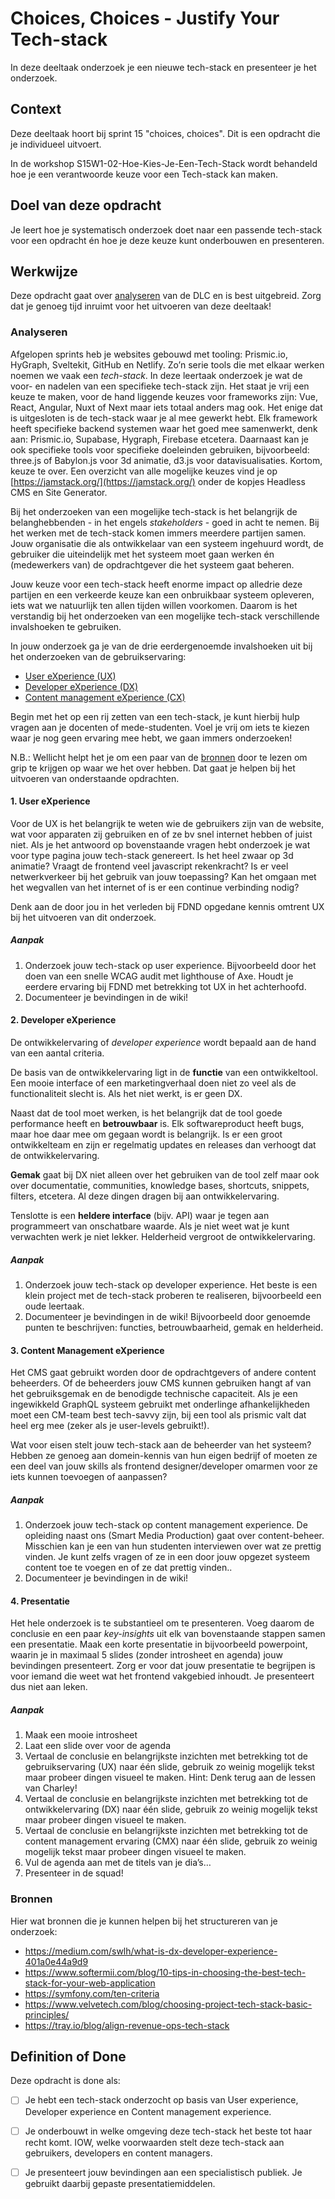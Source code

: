 # Choices, Choices - Justify Your Tech-stack

In deze deeltaak onderzoek je een nieuwe tech-stack en presenteer je het onderzoek.

## Context
Deze deeltaak hoort bij sprint 15 "choices, choices". Dit is een opdracht die je individueel uitvoert.

In de workshop S15W1-02-Hoe-Kies-Je-Een-Tech-Stack wordt behandeld hoe je een verantwoorde keuze voor een Tech-stack kan maken.

## Doel van deze opdracht

Je leert hoe je systematisch onderzoek doet naar een passende tech-stack voor een opdracht én hoe je deze keuze kunt onderbouwen en presenteren.

## Werkwijze

Deze opdracht gaat over [analyseren](#analyseren) van de DLC en is best uitgebreid. Zorg dat je genoeg tijd inruimt voor het uitvoeren van deze deeltaak!

### Analyseren

Afgelopen sprints heb je websites gebouwd met tooling: Prismic.io, HyGraph, Sveltekit, GitHub en Netlify. Zo’n serie tools die met elkaar werken noemen we vaak een *tech-stack*. In deze leertaak onderzoek je wat de voor- en nadelen van een specifieke tech-stack zijn. Het staat je vrij een keuze te maken, voor de hand liggende keuzes voor frameworks zijn: Vue, React, Angular, Nuxt of Next maar iets totaal anders mag ook. Het enige dat is uitgesloten is de tech-stack waar je al mee gewerkt hebt. Elk framework heeft specifieke backend systemen waar het goed mee samenwerkt, denk aan: Prismic.io, Supabase, Hygraph, Firebase etcetera. Daarnaast kan je ook specifieke tools voor specifieke doeleinden gebruiken, bijvoorbeeld: three.js of Babylon.js voor 3d animatie, d3.js voor datavisualisaties. Kortom, keuze te over. Een overzicht van alle mogelijke keuzes vind je op [https://jamstack.org/](https://jamstack.org/) onder de kopjes Headless CMS en Site Generator.

Bij het onderzoeken van een mogelijke tech-stack is het belangrijk de belanghebbenden - in het engels *stakeholders* - goed in acht te nemen. Bij het werken met de tech-stack komen immers meerdere partijen samen. Jouw organisatie die als ontwikkelaar van een systeem ingehuurd wordt, de gebruiker die uiteindelijk met het systeem moet gaan werken én (medewerkers van) de opdrachtgever die het systeem gaat beheren.

Jouw keuze voor een tech-stack heeft enorme impact op alledrie deze partijen en een verkeerde keuze kan een onbruikbaar systeem opleveren, iets wat we natuurlijk ten allen tijden willen voorkomen. Daarom is het verstandig bij het onderzoeken van een mogelijke tech-stack verschillende invalshoeken te gebruiken.

In jouw onderzoek ga je van de drie eerdergenoemde invalshoeken uit bij het onderzoeken van de gebruikservaring:
- [User eXperience (UX)](#1-user-experience)
- [Developer eXperience (DX)](#2-developer-experience)
- [Content management eXperience (CX)](#3-content-management-experience)

Begin met het op een rij zetten van een tech-stack, je kunt hierbij hulp vragen aan je docenten of mede-studenten. Voel je vrij om iets te kiezen waar je nog geen ervaring mee hebt, we gaan immers onderzoeken! 

N.B.: Wellicht helpt het je om een paar van de [bronnen](#bronnen) door te lezen om grip te krijgen op waar we het over hebben. Dat gaat je helpen bij het uitvoeren van onderstaande opdrachten.

#### 1. User eXperience

Voor de UX is het belangrijk te weten wie de gebruikers zijn van de website, wat voor apparaten zij gebruiken en of ze bv snel internet hebben of juist niet. Als je het antwoord op bovenstaande vragen hebt onderzoek je wat voor type pagina jouw tech-stack genereert. Is het heel zwaar op 3d animatie? Vraagt de frontend veel javascript rekenkracht? Is er veel netwerkverkeer bij het gebruik van jouw toepassing? Kan het omgaan met het wegvallen van het internet of is er een continue verbinding nodig?

Denk aan de door jou in het verleden bij FDND opgedane kennis omtrent UX bij het uitvoeren van dit onderzoek.

##### Aanpak
1. Onderzoek jouw tech-stack op user experience. Bijvoorbeeld door het doen van een snelle WCAG audit met lighthouse of Axe. Houdt je eerdere ervaring bij FDND met betrekking tot UX in het achterhoofd.
2. Documenteer je bevindingen in de wiki! 

#### 2. Developer eXperience

De ontwikkelervaring of *developer experience* wordt bepaald aan de hand van een aantal criteria.

De basis van de ontwikkelervaring ligt in de **functie** van een ontwikkeltool. Een mooie interface of een marketingverhaal doen niet zo veel als de functionaliteit slecht is. Als het niet werkt, is er geen DX.

Naast dat de tool moet werken, is het belangrijk dat de tool goede performance heeft en **betrouwbaar** is. Elk softwareproduct heeft bugs, maar hoe daar mee om gegaan wordt is belangrijk. Is er een groot ontwikkelteam en zijn er regelmatig updates en releases dan verhoogt dat de ontwikkelervaring.

**Gemak** gaat bij DX niet alleen over het gebruiken van de tool zelf maar ook over documentatie, communities, knowledge bases, shortcuts, snippets, filters, etcetera. Al deze dingen dragen bij aan ontwikkelervaring.

Tenslotte is een **heldere interface** (bijv. API) waar je tegen aan programmeert van onschatbare waarde. Als je niet weet wat je kunt verwachten werk je niet lekker. Helderheid vergroot de ontwikkelervaring.

##### Aanpak

1. Onderzoek jouw tech-stack op developer experience. Het beste is een klein project met de tech-stack proberen te realiseren, bijvoorbeeld een oude leertaak.
2. Documenteer je bevindingen in de wiki! Bijvoorbeeld door genoemde punten te beschrijven: functies, betrouwbaarheid, gemak en helderheid.

#### 3. Content Management eXperience

Het CMS gaat gebruikt worden door de opdrachtgevers of andere content beheerders. Of de beheerders jouw CMS kunnen gebruiken hangt af van het gebruiksgemak en de benodigde technische capaciteit. Als je een ingewikkeld GraphQL systeem gebruikt met onderlinge afhankelijkheden moet een CM-team best tech-savvy zijn, bij een tool als prismic valt dat heel erg mee (zeker als je user-levels gebruikt!).

Wat voor eisen stelt jouw tech-stack aan de beheerder van het systeem? Hebben ze genoeg aan domein-kennis van hun eigen bedrijf of moeten ze een deel van jouw skills als frontend designer/developer omarmen voor ze iets kunnen toevoegen of aanpassen?

##### Aanpak

1. Onderzoek jouw tech-stack op content management experience. De opleiding naast ons (Smart Media Production) gaat over content-beheer. Misschien kan je een van hun studenten interviewen over wat ze prettig vinden. Je kunt zelfs vragen of ze in een door jouw opgezet systeem content toe te voegen en of ze dat prettig vinden..
2. Documenteer je bevindingen in de wiki! 

#### 4. Presentatie

Het hele onderzoek is te substantieel om te presenteren. Voeg daarom de conclusie en een paar *key-insights* uit elk van bovenstaande stappen samen een presentatie. Maak een korte presentatie in bijvoorbeeld powerpoint, waarin je in maximaal 5 slides (zonder introsheet en agenda) jouw bevindingen presenteert. Zorg er voor dat jouw presentatie te begrijpen is voor iemand die weet wat het frontend vakgebied inhoudt. Je presenteert dus niet aan leken.

##### Aanpak

1. Maak een mooie introsheet
2. Laat een slide over voor de agenda
3. Vertaal de conclusie en belangrijkste inzichten met betrekking tot de gebruikservaring (UX) naar één slide, gebruik zo weinig mogelijk tekst maar probeer dingen visueel te maken. Hint: Denk terug aan de lessen van Charley!
4. Vertaal de conclusie en belangrijkste inzichten met betrekking tot de ontwikkelervaring (DX) naar één slide, gebruik zo weinig mogelijk tekst maar probeer dingen visueel te maken.
4. Vertaal de conclusie en belangrijkste inzichten met betrekking tot de content management ervaring (CMX) naar één slide, gebruik zo weinig mogelijk tekst maar probeer dingen visueel te maken.
5. Vul de agenda aan met de titels van je dia’s…
6. Presenteer in de squad!

### Bronnen
Hier wat bronnen die je kunnen helpen bij het structureren van je onderzoek:

- https://medium.com/swlh/what-is-dx-developer-experience-401a0e44a9d9
- https://www.softermii.com/blog/10-tips-in-choosing-the-best-tech-stack-for-your-web-application
- https://symfony.com/ten-criteria
- https://www.velvetech.com/blog/choosing-project-tech-stack-basic-principles/
- https://tray.io/blog/align-revenue-ops-tech-stack

## Definition of Done

Deze opdracht is done als:

- [ ] Je hebt een tech-stack onderzocht op basis van User experience, Developer experience en Content management experience.
- [ ] Je onderbouwt in welke omgeving deze tech-stack het beste tot haar recht komt. IOW, welke voorwaarden stelt deze tech-stack aan gebruikers, developers en content managers.
- [ ] Je presenteert jouw bevindingen aan een specialistisch publiek. Je gebruikt daarbij gepaste presentatiemiddelen.




